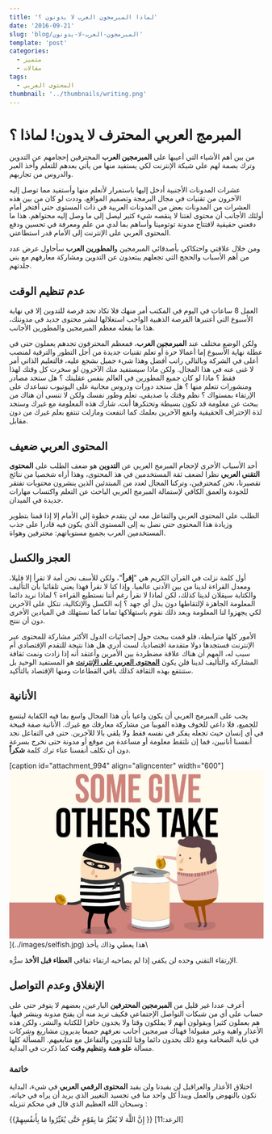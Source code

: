 ```yaml
---
title: 'لماذا المبرمجون العرب لا يدونون ؟'
date: '2016-09-21'
slug: 'blog/المبرمجون-العرب-لا-يدونون'
template: 'post'
categories:
  - متميز
  - مقالات
tags:
  - المحتوى العربي
thumbnail: '../thumbnails/writing.png'
---
```


# المبرمج العربي المحترف لا يدون! لماذا ؟

من بين أهم الأشياء التي أعيبها على **المبرمجين العرب** المحترفين إحجامهم عن التدوين وترك بصمة لهم على شبكة الإنترنت لكي يستفيد منها من يأتي بعدهم للتعلم وأخذ العبر والدروس من تجاربهم.

عشرات المدونات الأجنبية أدخل إليها باستمرار لأتعلم منها وأستفيد مما توصل إليه الآخرون من تقنيات في مجال البرمجة وتصميم المواقع، وددت لو كان من بين هذه العشرات من المدونات بعض من المدونات العربية في ذات المستوى حتى أفتخر أمام أولئك الأجانب أن محتوى لغتنا لا ينقصه شيء كثير ليصل إلى ما وصل إليه محتواهم. هذا ما دفعني حقيقية لافتتاح مدونة توتومينا وأساهم بما لدي من علم ومعرفة في تحسين ودفع المحتوى العربي على الإنترنت إلى الأمام قدر استطاعتي.

ومن خلال علاقتي واحتكاكي بأصدقائي المبرمجين و**المطورين العرب** سأحاول عرض عدد من أهم الأسباب والحجج التي تجعلهم يبتعدون عن التدوين ومشاركة معارفهم مع بني جلدتهم.

## عدم تنظيم الوقت

العمل 8 ساعات في اليوم في المكتب أمر منهك فلا تكاد تجد فرصة للتدوين إلا في نهاية الأسبوع التي أعتبرها الفرصة الذهبية الواجب استغلالها لنشر محتوى جديد في مدونتك، هذا ما يفعله معظم المبرمجين والمطورين الأجانب.

ولكن الوضع مختلف عند **المبرمجين العرب**، فمعظم المحترفون تجدهم يعملون حتى في عطلة نهاية الأسبوع إما أعمالا حرة أو تعلم تقنيات جديدة من أجل التطور والترقية لمنصب أعلى في الشركة وبالتالي راتب أفضل وهذا شيء جميل نشجع عليه، فالتعليم الذاتي أمر لا غنى عنه في هذا المجال. ولكن ماذا سيستفيد منك الآخرون لو سخرت كل وقتك لهذا فقط ؟ ماذا لو كان جميع المطورين في العالم بنفس عقليتك ؟ هل ستجد مصادر ومنشورات تتعلم منها ؟ هل ستجد دورات ودروس مجانية على اليوتيوب تساعدك على الإرتقاء بمستواك ؟ نظم وقتك يا صديقي، تعلم وطور نفسك ولكن لا تنسى أن هناك من يبحث عن معلومة قد تكون بسيطة وتحتكرها أنت، شارك هذه المعلومة مع غيرك وستجد لذة الإحتراف الحقيقية وانفع الآخرين بعلمك كما انتفعت ومازلت تنتفع بعلم غيرك من دون مقابل.

## المحتوى العربي ضعيف

أحد الأسباب الأخرى لإحجام المبرمج العربي عن **التدوين** هو ضعف الطلب على **المحتوى التقني العربي** نظرا لضعف ثقة المستخدمين في هذ المحتوى، وهذا أراه شخصيا من نتائج تقصيرنا، نحن كمحترفين، وتركنا المجال لعدد من المبتدئين الذين ينشرون محتويات تفتقر للجودة والعمق الكافي لإستمالة المبرمج العربي الباحث عن التعلم واكتساب مهارات جديدة في الميدان.

الطلب على المحتوى العربي والتفاعل معه لن يتقدم خطوة إلى الأمام إلا إذا قمنا بتطوير وزيادة هذا المحتوى حتى نصل به إلى المستوى الذي يكون فيه قادرا على جذب المستخدمين العرب بجميع مستوياتهم: محترفين وهواة.

## العجز والكسل

أول كلمة نزلت في القرآن الكريم هي "**إقرأ**"، ولكن للأسف نحن أمة لا تقرأ إلا قليلا، ومعدل القراءة لدينا من بين الأدنى عالميا. وإذا كنا لا نقرأ فهذا يعني تلقائيا بأن التأليف والكتابة سيقلان لدينا كذلك، لكن لماذا لا نقرأ رغم أننا نستطيع القراءة ؟ لماذا نريد دائما المعلومة الجاهزة لإلتقاطها دون بدل أي جهد ؟ إنه الكسل والإتكالية، نتكل على الآخرين لكي يجهزوا لنا المعلومة وبعد ذلك نقوم باستهلاكها تماما كما نستهلك في الميادين الأخرى دون أن ننتج.

الأمور كلها مترابطة، فلو قمت ببحث حول إحصائيات الدول الأكثر مشاركة للمحتوى عبر الإنترنت فستجدها دولا متقدمة اقتصاديا، لست أدري هل هذا نتيجة للتقدم الإقتصادي أم سبب له، المهم أن هناك علاقة مضطردة بين الأمرين وأعتقد أنه إذا زادت ونمت ثقافة المشاركة والتأليف لدينا فلن يكون [**المحتوى العربي على الإنترنت**](http://www.tutomena.com/blog/arabic-content-on-the-web/) هو المستفيد الوحيد بل ستنتفع بهذه الثقافة كذلك باقي القطاعات ومنها الإقتصاد بالتأكيد.

## الأنانية

يجب على المبرمج العربي أن يكون واعيا بأن هذا المجال واسع بما فيه الكفاية ليتسع للجميع، فلا داعي للخوف وهذه الفوبيا من مشاركة معارفك مع غيرك. الأنانية صفة قبيحة في أي إنسان حيث تجعله يفكر في نفسه فقط ولا يلقي بالا للآخرين. حتى في التفاعل نجد أنفسنا أنانيين، فما إن نلتقط معلومة أو مساعدة من موقع أو مدونة حتى نخرج بسرعة دون أن نكلف أنفسنا عناء ترك كلمة **شكراً**.

[caption id="attachment_994" align="aligncenter" width="600"]![المبرمج الأناني](../images/selfish.jpg)](../images/selfish.jpg) هذا يعطي وذاك يأخذ\

الإرتقاء التقني وحده لن يكفي إذا لم يصاحبه ارتقاء ثقافي **العطاء قبل الأخذ** سرُّه.

## الإنغلاق وعدم التواصل

أعرف عددا غير قليل من **المبرمجين المحترفين** البارعين، بعضهم لا يتوفر حتى على حساب على أي من شبكات التواصل الإجتماعي فكيف تريد منه أن يفتح مدونة وينشر فيها. هم يعملون كثيرا ويقولون أنهم لا يملكون وقتا ولا يجدون حافزا للكتابة والنشر، ولكن هذه الأعذار واهية وغير مقبولة! فهناك مبرمجين أجانب نعرفهم جميعا يديرون مشاريع وشركات في غاية الضخامة ومع ذلك يجدون دائما وقتا للتدوين والتفاعل مع متابعيهم. المسألة كلها مسألة **علو همة** و**تنظيم وقت** كما ذكرت في البداية.

### خاتمة

اختلاق الأعذار والعراقيل لن يفيدنا ولن يفيد **المحتوى الرقمي العربي** في شيء، البداية تكون بالنهوض والعمل ويبدأ كل واحد منا في تجسيد التغيير الذي يريد أن يراه في حياته. وسبحان الله العظيم الذي قال في محكم تنزيله :

{{إِنَّ اللَّهَ لا يُغَيِّرُ مَا بِقَوْمٍ حَتَّى يُغَيِّرُوا مَا بِأَنفُسِهِمْ }} [الرعد:11]
